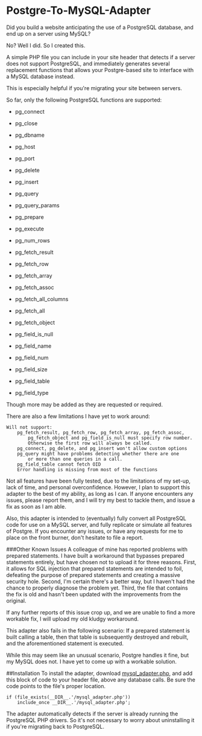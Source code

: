 # Postgre-To-MySQL-Adapter

Did you build a website anticipating the use of a PostgreSQL database, and end up on a server using MySQL?

No? Well I did. So I created this. 

A simple PHP file you can include in your site header that detects if a server does not support PostgreSQL, and immediately generates several replacement functions that allows your Postgre-based site to interface with a MySQL database instead.

This is especially helpful if you're migrating your site between servers.

So far, only the following PostgreSQL functions are supported:
* pg_connect
* pg_close
* pg_dbname
* pg_host
* pg_port

* pg_delete
* pg_insert
* pg_query
* pg_query_params
* pg_prepare
* pg_execute

* pg_num_rows
* pg_fetch_result
* pg_fetch_row
* pg_fetch_array
* pg_fetch_assoc
* pg_fetch_all_columns
* pg_fetch_all
* pg_fetch_object

* pg_field_is_null
* pg_field_name
* pg_field_num
* pg_field_size
* pg_field_table
* pg_field_type

Though more may be added as they are requested or required.

There are also a few limitations I have yet to work around:
```
Will not support:
	pg_fetch_result, pg_fetch_row, pg_fetch_array, pg_fetch_assoc,
		pg_fetch_object and pg_field_is_null must specify row number.
		Otherwise the first row will always be called.
	pg_connect, pg_delete, and pg_insert won't allow custom options
	pg_query might have problems detecting whether there are one
		or more than one queries in a call.
	pg_field_table cannot fetch OID
	Error handling is missing from most of the functions
```

Not all features have been fully tested, due to the limitations of my set-up, lack of time, and personal overconfidence. However, I plan to support this adapter to the best of my ability, as long as I can. If anyone encounters any issues, please report them, and I will try my best to tackle them, and issue a fix as soon as I am able.

Also, this adapter is intended to (eventually) fully convert all PostgreSQL code for use on a MySQL server, and fully replicate or simulate all features of Postgre. If you encounter any issues, or have any requests for me to place on the front burner, don't hesitate to file a report.

###Other Known Issues
A colleague of mine has reported problems with prepared statements. I have built a workaround that bypasses prepared statements entirely, but have chosen not to upload it for three reasons. First, it allows for SQL injection that prepared statements are intended to foil, defeating the purpose of prepared statements and creating a massive security hole. Second, I'm certain there's a better way, but I haven't had the chance to properly diagnose the problem yet. Third, the file that contains the fix is old and hasn't been updated with the improvements from the original. 

If any further reports of this issue crop up, and we are unable to find a more workable fix, I will upload my old kludgy workaround.

This adapter also fails in the following scenario: If a prepared statement is built calling a table, then that table is subsequently destroyed and rebuilt, and the aforementioned statement is executed.

While this may seem like an unusual scenario, Postgre handles it fine, but my MySQL does not. I have yet to come up with a workable solution.

##Installation
To install the adapter, download [mysql_adapter.php](https://raw.githubusercontent.com/theblackwidower/Postgre-To-MySQL-Adapter/master/mysql_adapter.php "Download"), and add this block of code to your header file, above any database calls. Be sure the code points to the file's proper location.

```
if (file_exists(__DIR__.'/mysql_adapter.php'))
	include_once __DIR__.'/mysql_adapter.php';
```

The adapter automatically detects if the server is already running the PostgreSQL PHP drivers. So it's not necessary to worry about uninstalling it if you're migrating back to PostgreSQL.